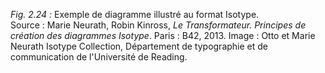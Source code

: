 *Fig. 2.24 :* Exemple de diagramme illustré au format Isotype.  
Source : Marie Neurath, Robin Kinross, *Le Transformateur. Principes de création des diagrammes Isotype*. Paris : B42, 2013. Image : Otto et Marie Neurath Isotype Collection, Département de typographie et de communication de l'Université de Reading.